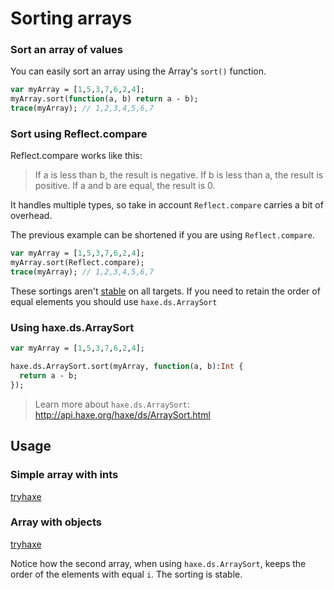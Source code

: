 [tags]: / "array"

# Sorting arrays

### Sort an array of values

You can easily sort an array using the Array's `sort()` function.
```haxe
var myArray = [1,5,3,7,6,2,4];
myArray.sort(function(a, b) return a - b);
trace(myArray); // 1,2,3,4,5,6,7
```

### Sort using Reflect.compare

Reflect.compare works like this: 
> If a is less than b, the result is negative. If b is less than a, the result is positive. If a and b are equal, the result is 0.

It handles multiple types, so take in account `Reflect.compare` carries a bit of overhead.

The previous example can be shortened if you are using `Reflect.compare`. 
```haxe
var myArray = [1,5,3,7,6,2,4];
myArray.sort(Reflect.compare);
trace(myArray); // 1,2,3,4,5,6,7
```

These sortings aren't [stable](https://en.wikipedia.org/wiki/Sorting_algorithm#Stability) on all targets. If you need to retain the order of equal elements you should use `haxe.ds.ArraySort`

###  Using haxe.ds.ArraySort

```haxe
var myArray = [1,5,3,7,6,2,4];

haxe.ds.ArraySort.sort(myArray, function(a, b):Int {
  return a - b;
});
```
> Learn more about `haxe.ds.ArraySort`: <http://api.haxe.org/haxe/ds/ArraySort.html>


## Usage

### Simple array with ints
[tryhaxe](http://try.haxe.org/embed/D7880)
  
### Array with objects
[tryhaxe](http://try.haxe.org/embed/76f24)

Notice how the second array, when using `haxe.ds.ArraySort`, keeps the order of the elements with equal `i`. The sorting is stable.


